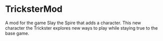 # TricksterMod
A mod for the game Slay the Spire that adds a character. This new character the Trickster explores new ways to play while staying true to the base game.

